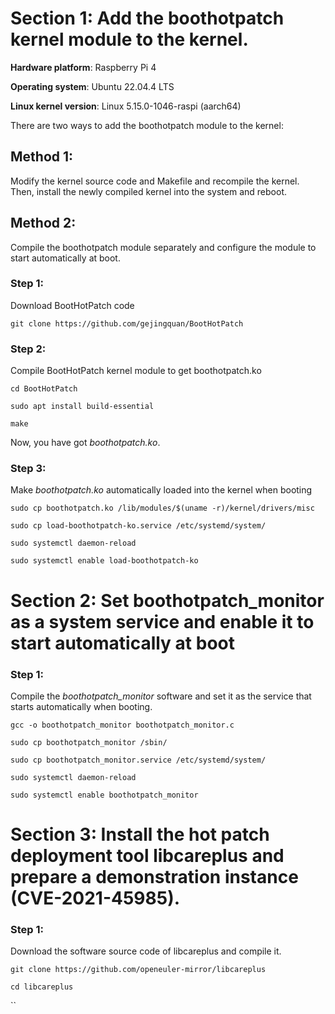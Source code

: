 # Section 1: Add the boothotpatch kernel module to the kernel.

**Hardware platform**: Raspberry Pi 4

**Operating system**: Ubuntu 22.04.4 LTS

**Linux kernel version**:  Linux 5.15.0-1046-raspi (aarch64)
 

There are two ways to add the boothotpatch module to the kernel:

## Method 1: 
Modify the kernel source code and Makefile and recompile the kernel. Then, install the newly compiled kernel into the system and reboot.

## Method 2: 
Compile the boothotpatch module separately and configure the module to start automatically at boot.

### Step 1: 
Download BootHotPatch code

`git clone https://github.com/gejingquan/BootHotPatch`

### Step 2: 
Compile BootHotPatch kernel module to get boothotpatch.ko

`cd BootHotPatch`

`sudo apt install build-essential`

`make`

Now, you have got *boothotpatch.ko*.

### Step 3: 
Make *boothotpatch.ko* automatically loaded into the kernel when booting

`sudo cp boothotpatch.ko /lib/modules/$(uname -r)/kernel/drivers/misc`

`sudo cp load-boothotpatch-ko.service /etc/systemd/system/`

`sudo systemctl daemon-reload`

`sudo systemctl enable load-boothotpatch-ko`

# Section 2: Set boothotpatch_monitor as a system service and enable it to start automatically at boot

### Step 1:
Compile the *boothotpatch_monitor* software and set it as the service that starts automatically when booting.

`gcc -o boothotpatch_monitor boothotpatch_monitor.c`

`sudo cp boothotpatch_monitor /sbin/`

`sudo cp boothotpatch_monitor.service /etc/systemd/system/`

`sudo systemctl daemon-reload`

`sudo systemctl enable boothotpatch_monitor`

# Section 3: Install the hot patch deployment tool libcareplus and prepare a demonstration instance (CVE-2021-45985).

### Step 1:
Download the software source code of libcareplus and compile it.

`git clone https://github.com/openeuler-mirror/libcareplus`

`cd libcareplus`

``





